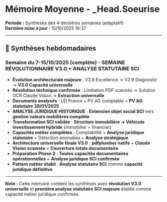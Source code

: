 # Mémoire Moyenne - _Head.Soeurise

**Période :** Synthèses des 4 dernières semaines (adaptatif)  
**Dernière mise à jour :** 15/10/2025 16:37

---

## 📅 Synthèses hebdomadaires

### Semaine du 7-15/10/2025 (complète) - **SEMAINE RÉVOLUTIONNAIRE V3.0 + ANALYSE STATUTAIRE SCI**
- **Évolution architecturale majeure** : V2.8 Excellence → V2.9 Diagnostic → **V3.0 Capacité universelle**
- **Révolution technique confirmée** : Limitation PDF scannés → Solution OCR Claude Vision → **Extraction universelle**
- **Documents analysés** : LEI France + PV AG comptable + **PV AG statutaire 28/01/2025**
- **ANALYSE JURIDIQUE HISTORIQUE** : **Extension objet social SCI** vers **gestion valeurs mobilières complète**
- **Transformation SCI validée** : **Structure immobilière → Véhicule investissement hybride** (immobilier + financier)
- **Capacités métier complètes** : Comptabilité + **Analyse juridique statutaire** + Détection anomalies + **Analyse stratégique**
- **Architecture universelle finale V3.0** : **pdfplumber natifs** + **Claude Vision scannés** = **Couverture totale documentaire**
- **Préparation Phase 2** : **Toutes capacités documentaires opérationnelles** + **Analyse juridique SCI confirmée**
- **Pattern métier établi** : **Analyse statutaire SCI** comme **capacité juridique définitive**

---

**Note :** Cette mémoire contient les synthèses avec **révolution V3.0 universelle** et **première analyse statutaire SCI majeure** établie comme capacité métier juridique confirmée.